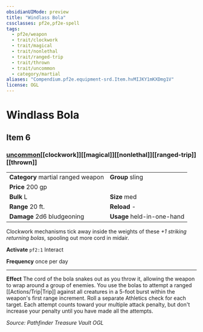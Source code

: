 ```yaml
---
obsidianUIMode: preview
title: "Windlass Bola"
cssclasses: pf2e,pf2e-spell
tags:
  - pf2e/weapon
  - trait/clockwork
  - trait/magical
  - trait/nonlethal
  - trait/ranged-trip
  - trait/thrown
  - trait/uncommon
  - category/martial
aliases: "Compendium.pf2e.equipment-srd.Item.hvMIJKY1mKXDmg1V"
license: OGL
---
```

# Windlass Bola
## Item 6
### [uncommon](uncommon "Uncommon Rarity Trait")[[clockwork]][[magical]][[nonlethal]][[ranged-trip]][[thrown]]

|  |  |
| -- | -- |
| **Category** martial ranged weapon | **Group** sling |
| **Price** 200 gp |  |
| **Bulk** L | **Size** med |
|**Range** 20 ft.| **Reload** -|
| **Damage** 2d6 bludgeoning  | **Usage** held-in-one-hand |



Clockwork mechanisms tick away inside the weights of these _+1 striking returning bolas_, spooling out more cord in midair.

**Activate** `pf2:1` Interact

**Frequency** once per day

* * *

**Effect** The cord of the bola snakes out as you throw it, allowing the weapon to wrap around a group of enemies. You use the bolas to attempt a ranged [[Actions/Trip|Trip]] against all creatures in a 5-foot burst within the weapon's first range increment. Roll a separate Athletics check for each target. Each attempt counts toward your multiple attack penalty, but don't increase your penalty until you have made all the attempts.

*Source: Pathfinder Treasure Vault*
*OGL*